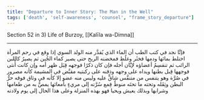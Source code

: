 ```yaml
---
title: "Departure to Inner Story: The Man in the Well"
tags: ['death', 'self-awareness', 'counsel', "frame_story_departure"]
---
```


 Section 52 in 3) Life of Burzoy, [[Kalīla wa-Dimna]]

---
فإنَّا نجد في كتب الطب أن الماء الذي يُقدَّر منه الولد السوي إذا وقع في رحم المرأة اختلط بمائها ودمها فخثَر وغلُظ فمخضته الريح حتى يصير كماء الجُبن ثم يصيرُ كاللبن الرائب ثم تنقسِمُ أعضاؤه لإبَّان أجله فإن كان ذكرًا فوجهه قِبَل ظهر أمه وإن كانت أُنثى فوجهها قِبل بطنها ويداه على وجهه وذقنه على ركبتيه مقبَّض في المشيمة كأنه مصرور في صُرَّة وهو يتنفس من متنفَّس شاقٍّ عليه وليس منه عضو إلا كأنه في وثاق فوقه حرُّ البطن وثِقَله وتحته ما تحتَه منوطٌ قِمع سُرَّته إلى مريءٍ بأمعائها يمصُّ به من طعامها وشرابها وبذلك يعيش ويحيا فهو بهذه المنزلة وعلى هذا الحال إلى يوم ولادته
